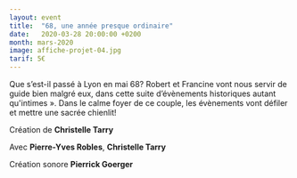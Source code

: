```yaml
---
layout: event
title:  "68, une année presque ordinaire"
date:   2020-03-28 20:00:00 +0200
month: mars-2020
image: affiche-projet-04.jpg
tarif: 5€
---
```


Que s’est-il passé à Lyon en mai 68? Robert et Francine vont nous servir de guide bien malgré eux, dans cette suite d’évènements historiques autant qu'intimes ». Dans le calme foyer de ce couple, les évènements vont défiler et mettre une sacrée chienlit!
    

Création de **Christelle Tarry**
  
Avec **Pierre-Yves Robles**, **Christelle Tarry**

Création sonore **Pierrick Goerger**